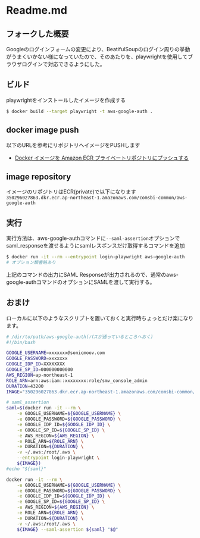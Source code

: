# Readme.md

## フォークした概要
Googleのログインフォームの変更により、BeatifulSoupのログイン周りの挙動がうまくいかない様になっていたので、そのあたりを、playwrightを使用してブラウザログインで対応できるようにした。

## ビルド
playwrightをインストールしたイメージを作成する
```bash
$ docker build --target playwright -t aws-google-auth .
```
## docker image push
以下のURLを参考にリポジトリへイメージをPUSHします
- [Docker イメージを Amazon ECR プライベートリポジトリにプッシュする](https://docs.aws.amazon.com/ja_jp/AmazonECR/latest/userguide/docker-push-ecr-image.html)

## image repository
イメージのリポジトリはECR(private)で以下になります
`350296027863.dkr.ecr.ap-northeast-1.amazonaws.com/comsbi-common/aws-google-auth`

## 実行
実行方法は、aws-google-authコマンドに`--saml-assertion`オプションでsaml_responseを渡せるようにsamlレスポンスだけ取得するコマンドを追加
```bash
$ docker run -it --rm --entrypoint login-playwright aws-google-auth
# オプション類書略あり
```
上記のコマンドの出力にSAML Responseが出力されるので、通常のaws-google-authコマンドのオプションにSAMLを渡して実行する。

## おまけ
ローカルに以下のようなスクリプトを置いておくと実行時ちょっとだけ楽になります。
```bash
# /dir/to/path/aws-google-auth(パスが通っているところへおく)
#!/bin/bash

GOOGLE_USERNAME=xxxxxxx@sonicmoov.com
GOOGLE_PASSWORD=xxxxxxx
GOOGLE_IDP_ID=XXXXXXXX
GOOGLE_SP_ID=000000000000
AWS_REGION=ap-northeast-1
ROLE_ARN=arn:aws:iam::xxxxxxxx:role/smv_console_admin
DURATION=43200
IMAGE="350296027863.dkr.ecr.ap-northeast-1.amazonaws.com/comsbi-common/aws-google-auth:playwright-0.0.1"

# saml_assertion
saml=$(docker run -it --rm \
    -e GOOGLE_USERNAME=${GOOGLE_USERNAME} \
    -e GOOGLE_PASSWORD=${GOOGLE_PASSWORD} \
    -e GOOGLE_IDP_ID=${GOOGLE_IDP_ID} \
    -e GOOGLE_SP_ID=${GOOGLE_SP_ID} \
    -e AWS_REGION=${AWS_REGION} \
    -e ROLE_ARN=${ROLE_ARN} \
    -e DURATION=${DURATION} \
    -v ~/.aws:/root/.aws \
    --entrypoint login-playwright \
    ${IMAGE})
#echo "${saml}"

docker run -it --rm \
    -e GOOGLE_USERNAME=${GOOGLE_USERNAME} \
    -e GOOGLE_PASSWORD=${GOOGLE_PASSWORD} \
    -e GOOGLE_IDP_ID=${GOOGLE_IDP_ID} \
    -e GOOGLE_SP_ID=${GOOGLE_SP_ID} \
    -e AWS_REGION=${AWS_REGION} \
    -e ROLE_ARN=${ROLE_ARN} \
    -e DURATION=${DURATION} \
    -v ~/.aws:/root/.aws \
    ${IMAGE} --saml-assertion ${saml} "$@"
```
